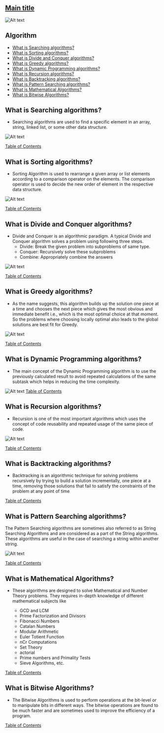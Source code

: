 ## [Main title](/README.md)

![Alt text](O99_images/Introduction-to-Data-Structures-and-Algorithms-DSA.png)


## Algorithm
+ [What is Searching algorithms?](#what-is-searching-algorithms)
+ [What is Sorting algorithms?](#what-is-sorting-algorithms)
+ [What is Divide and Conquer algorithms?](#what-is-divide-and-conquer-algorithms)
+ [What is Greedy algorithms?](#what-is-greedy-algorithms)
+ [What is Dynamic Programming algorithms?](#what-is-dynamic-programming-algorithms)
+ [What is Recursion algorithms?](#what-is-recursion-algorithms)
+ [What is Backtracking algorithms?](#what-is-backtracking-algorithms)
+ [What is Pattern Searching algorithms?](#what-is-pattern-searching-algorithms)
+ [What is Mathematical Algorithms?](#what-is-mathematical-algorithms)
+ [What is Bitwise Algorithms?](#what-is-bitwise-algorithms)


## What is Searching algorithms?
- Searching algorithms are used to find a specific element in an array, string, linked list, or some other data structure. 

![Alt text](./O99_images/Searching.png)

[Table of Contents](#data-structures-and-algorithms)


## What is Sorting algorithms?
- Sorting Algorithm is used to rearrange a given array or list elements according to a comparison operator on the elements. The comparison operator is used to decide the new order of element in the respective data structure.


![Alt text](./O99_images/Sorting.png)

[Table of Contents](#data-structures-and-algorithms)


## What is Divide and Conquer algorithms?
- Divide and Conquer is an algorithmic paradigm. A typical Divide and Conquer algorithm solves a problem using following three steps.
    - Divide: Break the given problem into subproblems of same type.
    - Conquer: Recursively solve these subproblems
    - Combine: Appropriately combine the answers

![Alt text](./O99_images/Conquer.png)

[Table of Contents](#data-structures-and-algorithms)


## What is Greedy algorithms?

- As the name suggests, this algorithm builds up the solution one piece at a time and chooses the next piece which gives the most obvious and immediate benefit i.e., which is the most optimal choice at that moment. So the problems where choosing locally optimal also leads to the global solutions are best fit for Greedy.

![Alt text](./O99_images/Formulated-the-optimization-problem-into-multiple-choice-knapsack-problem.jpg)

[Table of Contents](#data-structures-and-algorithms)


## What is Dynamic Programming algorithms?

- The main concept of the Dynamic Programming algorithm is to use the previously calculated result to avoid repeated calculations of the same subtask which helps in reducing the time complexity. 

![Alt text](./O99_images/Dynamic.png)
[Table of Contents](#data-structures-and-algorithms)


## What is Recursion algorithms?

- Recursion is one of the most important algorithms which uses the concept of code reusability and repeated usage of the same piece of code. 

![Alt text](./O99_images/Recursion.png)


[Table of Contents](#data-structures-and-algorithms)


## What is Backtracking algorithms?

- Backtracking is an algorithmic technique for solving problems recursively by trying to build a solution incrementally, one piece at a time, removing those solutions that fail to satisfy the constraints of the problem at any point of time 

[Table of Contents](#data-structures-and-algorithms)


## What is Pattern Searching algorithms?

The Pattern Searching algorithms are sometimes also referred to as String Searching Algorithms and are considered as a part of the String algorithms. These algorithms are useful in the case of searching a string within another string.

![Alt text](./O99_images/Pattern.png)

[Table of Contents](#data-structures-and-algorithms)


## What is Mathematical Algorithms?

- These algorithms are designed to solve Mathematical and Number Theory problems. They requires in-depth knowledge of different mathematical subjects like

    
    + GCD and LCM
    + Prime Factorization and Divisors
    + Fibonacci Numbers
    + Catalan Numbers
    + Modular Arithmetic
    + Euler Totient Function
    + nCr Computations
    + Set Theory
    + actorial
    + Prime numbers and Primality Tests
    + Sieve Algorithms, etc.

[Table of Contents](#data-structures-and-algorithms)


## What is Bitwise Algorithms?

- The Bitwise Algorithms is used to perform operations at the bit-level or to manipulate bits in different ways. The bitwise operations are found to be much faster and are sometimes used to improve the efficiency of a program.

[Table of Contents](#data-structures-and-algorithms)
